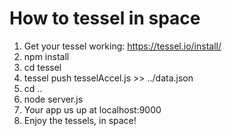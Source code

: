 How to tessel in space
=========
1. Get your tessel working: https://tessel.io/install/
2. npm install
3. cd tessel
4. tessel push tesselAccel.js >> ../data.json 
5. cd ..
6. node server.js
7. Your app us up at localhost:9000
8. Enjoy the tessels, in space!
